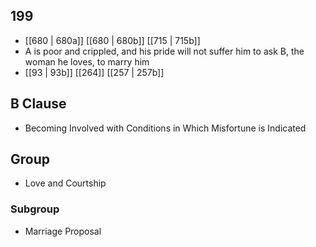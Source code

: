 ## 199
- [[680 | 680a]] [[680 | 680b]] [[715 | 715b]] 
- A is poor and crippled, and his pride will not suffer him to ask B, the woman he loves, to marry him
- [[93 | 93b]] [[264]] [[257 | 257b]] 

## B Clause
- Becoming Involved with Conditions in Which Misfortune is Indicated

## Group
- Love and Courtship

### Subgroup
- Marriage Proposal

